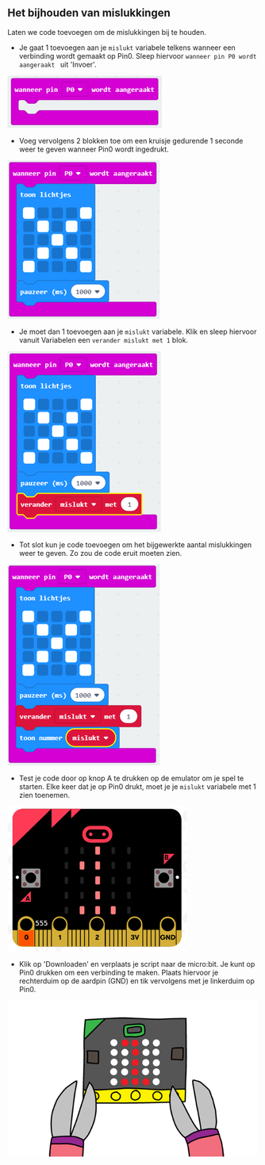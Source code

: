 ## Het bijhouden van mislukkingen

Laten we code toevoegen om de mislukkingen bij te houden.

+ Je gaat 1 toevoegen aan je `mislukt` variabele telkens wanneer een verbinding wordt gemaakt op Pin0. Sleep hiervoor `wanneer pin P0 wordt aangeraakt ` uit 'Invoer'.

![schermafbeelding](images/frustration-pressPin0.png)

+ Voeg vervolgens 2 blokken toe om een kruisje gedurende 1 seconde weer te geven wanneer Pin0 wordt ingedrukt.

![schermafbeelding](images/frustration-pin0-x.png)

+ Je moet dan 1 toevoegen aan je `mislukt` variabele. Klik en sleep hiervoor vanuit Variabelen een `verander mislukt met 1` blok. 

![schermafbeelding](images/frustration-pin0-fails.png)

+ Tot slot kun je code toevoegen om het bijgewerkte aantal mislukkingen weer te geven. Zo zou de code eruit moeten zien.

![schermafbeelding](images/frustration-pin0-code.png)

+ Test je code door op knop A te drukken op de emulator om je spel te starten. Elke keer dat je op Pin0 drukt, moet je je `mislukt` variabele met 1 zien toenemen.

![schermafbeelding](images/frustration-pin0-test.png)

+ Klik op 'Downloaden' en verplaats je script naar de micro:bit. Je kunt op Pin0 drukken om een verbinding te maken. Plaats hiervoor je rechterduim op de aardpin (GND) en tik vervolgens met je linkerduim op Pin0.

![schermafbeelding](images/frustration-pin0-compile.png)